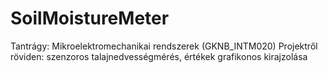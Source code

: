 # SoilMoistureMeter
Tantrágy: Mikroelektromechanikai rendszerek (GKNB_INTM020)
Projektről röviden: szenzoros talajnedvességmérés, értékek grafikonos kirajzolása